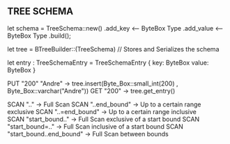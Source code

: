 
## TREE SCHEMA 

let schema = TreeSchema::new()
            .add_key    <-- ByteBox Type
            .add_value  <-- ByteBox Type
            .build();

let tree = BTreeBuilder::(TreeSchema)
// Stores and Serializes the schema

let entry : TreeSchemaEntry = TreeSchemaEntry {
    key:   ByteBox
    value: ByteBox 
}



PUT  "200" "Andre"  -> tree.insert(Byte_Box::small_int(200) , Byte_Box::varchar("Andre"))
GET  "200"          -> tree.get_entry()

SCAN ".."                     -> Full Scan
SCAN "..end_bound"            -> Up to a certain range exclusive
SCAN "..=end_bound"           -> Up to a certain range inclusive  
SCAN "start_bound.."          -> Full Scan exclusive of a start bound
SCAN "start_bound=.."          -> Full Scan inclusive of a start bound
SCAN "start_bound..end_bound" -> Full Scan between bounds

